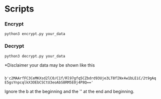 # **Scripts**

### Encrypt
```shell
python3 encrypt.py your_data
```

### Decrypt
```shell
python3 decrypt.py your_data
```

*Disclaimer your data may be shown like this 

``` b'c2MAArfFC3CeMKXsd2lC0/C1f/Rl97gfq5CZbdrd93Uje3LT8fINx4w1bLEiC/2t9gAqE5gsYnpcqlkX3OEbCSCtU3eoAbS8RM5E0j4P8Q=='```

Ignore the b at the beginning and the '' at the end and beginning. 

